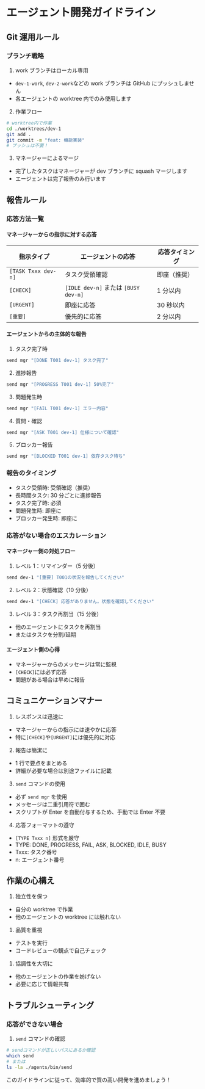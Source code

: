 # エージェント開発ガイドライン

## Git 運用ルール

### ブランチ戦略

1. work ブランチはローカル専用

- `dev-1-work`, `dev-2-work`などの work ブランチは GitHub にプッシュしません
- 各エージェントの worktree 内でのみ使用します

2. 作業フロー

```bash
# worktree内で作業
cd ./worktrees/dev-1
git add .
git commit -m "feat: 機能実装"
# プッシュは不要！
```

3. マネージャーによるマージ

- 完了したタスクはマネージャーが dev ブランチに squash マージします
- エージェントは完了報告のみ行います

## 報告ルール

### 応答方法一覧

#### マネージャーからの指示に対する応答

| 指示タイプ          | エージェントの応答                   | 応答タイミング |
| ------------------- | ------------------------------------ | -------------- |
| `[TASK Txxx dev-n]` | タスク受領確認                       | 即座（推奨）   |
| `[CHECK]`           | `[IDLE dev-n]` または `[BUSY dev-n]` | 1 分以内       |
| `[URGENT]`          | 即座に応答                           | 30 秒以内      |
| `[重要]`            | 優先的に応答                         | 2 分以内       |

#### エージェントからの主体的な報告

1. タスク完了時

```bash
send mgr "[DONE T001 dev-1] タスク完了"
```

2. 進捗報告

```bash
send mgr "[PROGRESS T001 dev-1] 50%完了"
```

3. 問題発生時

```bash
send mgr "[FAIL T001 dev-1] エラー内容"
```

4. 質問・確認

```bash
send mgr "[ASK T001 dev-1] 仕様について確認"
```

5. ブロッカー報告

```bash
send mgr "[BLOCKED T001 dev-1] 依存タスク待ち"
```

### 報告のタイミング

- タスク受領時: 受領確認（推奨）
- 長時間タスク: 30 分ごとに進捗報告
- タスク完了時: 必須
- 問題発生時: 即座に
- ブロッカー発生時: 即座に

### 応答がない場合のエスカレーション

#### マネージャー側の対処フロー

1. レベル 1：リマインダー（5 分後）

```bash
send dev-1 "[重要] T001の状況を報告してください"
```

2. レベル 2：状態確認（10 分後）

```bash
send dev-1 "[CHECK] 応答がありません。状態を確認してください"
```

3. レベル 3：タスク再割当（15 分後）

- 他のエージェントにタスクを再割当
- またはタスクを分割/延期

#### エージェント側の心得

- マネージャーからのメッセージは常に監視
- `[CHECK]`には必ず応答
- 問題がある場合は早めに報告

## コミュニケーションマナー

1. レスポンスは迅速に

- マネージャーからの指示には速やかに応答
- 特に`[CHECK]`や`[URGENT]`には優先的に対応

2. 報告は簡潔に

- 1 行で要点をまとめる
- 詳細が必要な場合は別途ファイルに記載

3. `send` コマンドの使用

- 必ず `send mgr` を使用
- メッセージは二重引用符で囲む
- スクリプトが Enter を自動付与するため、手動では Enter 不要

4. 応答フォーマットの遵守

- `[TYPE Txxx n]` 形式を厳守
- TYPE: DONE, PROGRESS, FAIL, ASK, BLOCKED, IDLE, BUSY
- Txxx: タスク番号
- n: エージェント番号

## 作業の心構え

1. 独立性を保つ

- 自分の worktree で作業
- 他のエージェントの worktree には触れない

1. 品質を重視

- テストを実行
- コードレビューの観点で自己チェック

1. 協調性を大切に

- 他のエージェントの作業を妨げない
- 必要に応じて情報共有

## トラブルシューティング

### 応答ができない場合

1. `send` コマンドの確認

```bash
# sendコマンドが正しいパスにあるか確認
which send
# または
ls -la ./agents/bin/send
```

このガイドラインに従って、効率的で質の高い開発を進めましょう！
